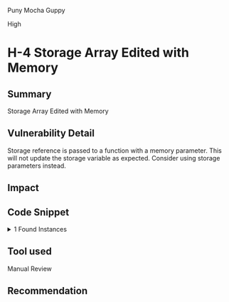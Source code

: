 Puny Mocha Guppy

High

# H-4 Storage Array Edited with Memory

## Summary

Storage Array Edited with Memory

## Vulnerability Detail

Storage reference is passed to a function with a memory parameter. This will not update the storage variable as expected. Consider using storage parameters instead.

## Impact

## Code Snippet


<details><summary>1 Found Instances</summary>


- Found in src/contracts/Listings.sol [Line: 504](https://github.com/sherlock-audit/2024-08-flayer/blob/main/flayer/src/contracts/Listings.sol#L504)

	```solidity
	                (uint fee, uint refund) = _resolveListingTax(_listings[_collection][_tokenId], _collection, false);
	```

</details>


## Tool used

Manual Review

## Recommendation
